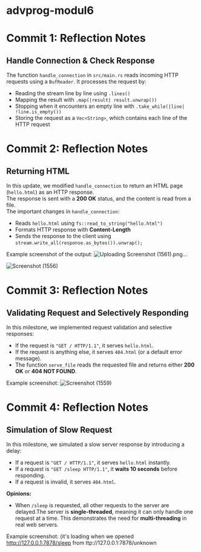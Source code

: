 # advprog-modul6
# Commit 1: Reflection Notes

## Handle Connection & Check Response

The function `handle_connection` in `src/main.rs` reads incoming HTTP requests using a `BufReader`. It processes the request by:
- Reading the stream line by line using `.lines()`
- Mapping the result with `.map(|result| result.unwrap())`
- Stopping when it encounters an empty line with `.take_while(|line| !line.is_empty())`
- Storing the request as a `Vec<String>`, which contains each line of the HTTP request


# Commit 2: Reflection Notes

## Returning HTML

In this update, we modified `handle_connection` to return an HTML page (`hello.html`) as an HTTP response.  
The response is sent with a **200 OK** status, and the content is read from a file.  
The important changes in `handle_connection`:
- Reads `hello.html` using `fs::read_to_string("hello.html")`
- Formats HTTP response with **Content-Length**
- Sends the response to the client using `stream.write_all(response.as_bytes()).unwrap();`

Example screenshot of the output:
![Uploading Screenshot (1561).png…]()

![Screenshot (1556)](https://github.com/user-attachments/assets/0aabc790-a4d4-4b37-a2af-986f9235a0e1)

# Commit 3: Reflection Notes

## Validating Request and Selectively Responding

In this milestone, we implemented request validation and selective responses:
- If the request is `"GET / HTTP/1.1"`, it serves `hello.html`.
- If the request is anything else, it serves `404.html` (or a default error message).
- The function `serve_file` reads the requested file and returns either **200 OK** or **404 NOT FOUND**.

Example screenshot:
![Screenshot (1559)](https://github.com/user-attachments/assets/d2b2d5ea-f653-4e86-9248-ec21f12269af)

# Commit 4: Reflection Notes

## Simulation of Slow Request

In this milestone, we simulated a slow server response by introducing a delay:
- If a request is `"GET / HTTP/1.1"`, it serves `hello.html` instantly.
- If a request is `"GET /sleep HTTP/1.1"`, it **waits 10 seconds** before responding.
- If a request is invalid, it serves `404.html`.

**Opinions:**
- When `/sleep` is requested, all other requests to the server are delayed.The server is **single-threaded**, meaning it can only handle one request at a time. This demonstrates the need for **multi-threading** in real web servers.

Example screenshot: (it's loading when we opened http://127.0.0.1:7878/sleep from ttp://127.0.0.1:7878/unknown


